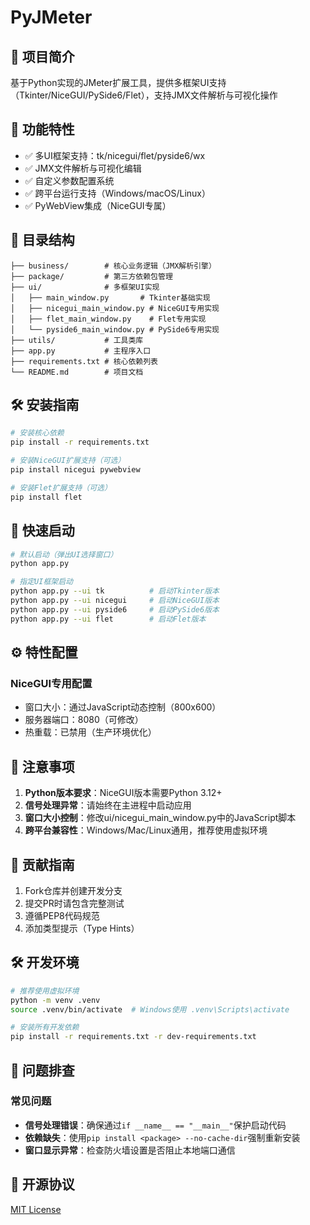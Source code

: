 # PyJMeter

## 📌 项目简介
基于Python实现的JMeter扩展工具，提供多框架UI支持（Tkinter/NiceGUI/PySide6/Flet），支持JMX文件解析与可视化操作

## 📄 功能特性
- ✅ 多UI框架支持：tk/nicegui/flet/pyside6/wx
- ✅ JMX文件解析与可视化编辑
- ✅ 自定义参数配置系统
- ✅ 跨平台运行支持（Windows/macOS/Linux）
- ✅ PyWebView集成（NiceGUI专属）

## 📁 目录结构
```
├── business/        # 核心业务逻辑（JMX解析引擎）
├── package/         # 第三方依赖包管理
├── ui/              # 多框架UI实现
│   ├── main_window.py       # Tkinter基础实现
│   ├── nicegui_main_window.py # NiceGUI专用实现
│   ├── flet_main_window.py    # Flet专用实现
│   └── pyside6_main_window.py # PySide6专用实现
├── utils/           # 工具类库
├── app.py           # 主程序入口
├── requirements.txt # 核心依赖列表
└── README.md        # 项目文档
```

## 🛠️ 安装指南
```bash
# 安装核心依赖
pip install -r requirements.txt

# 安装NiceGUI扩展支持（可选）
pip install nicegui pywebview

# 安装Flet扩展支持（可选）
pip install flet
```

## 🚀 快速启动
```bash
# 默认启动（弹出UI选择窗口）
python app.py

# 指定UI框架启动
python app.py --ui tk          # 启动Tkinter版本
python app.py --ui nicegui     # 启动NiceGUI版本
python app.py --ui pyside6     # 启动PySide6版本
python app.py --ui flet        # 启动Flet版本
```

## ⚙️ 特性配置
### NiceGUI专用配置
- 窗口大小：通过JavaScript动态控制（800x600）
- 服务器端口：8080（可修改）
- 热重载：已禁用（生产环境优化）

## 📌 注意事项
1. **Python版本要求**：NiceGUI版本需要Python 3.12+
2. **信号处理异常**：请始终在主进程中启动应用
3. **窗口大小控制**：修改ui/nicegui_main_window.py中的JavaScript脚本
4. **跨平台兼容性**：Windows/Mac/Linux通用，推荐使用虚拟环境

## 🤝 贡献指南
1. Fork仓库并创建开发分支
2. 提交PR时请包含完整测试
3. 遵循PEP8代码规范
4. 添加类型提示（Type Hints）

## 🛠️ 开发环境
```bash
# 推荐使用虚拟环境
python -m venv .venv
source .venv/bin/activate  # Windows使用 .venv\Scripts\activate

# 安装所有开发依赖
pip install -r requirements.txt -r dev-requirements.txt
```

## 🐞 问题排查
### 常见问题
- **信号处理错误**：确保通过`if __name__ == "__main__"`保护启动代码
- **依赖缺失**：使用`pip install <package> --no-cache-dir`强制重新安装
- **窗口显示异常**：检查防火墙设置是否阻止本地端口通信

## 📜 开源协议
[MIT License](https://opensource.org/licenses/MIT)